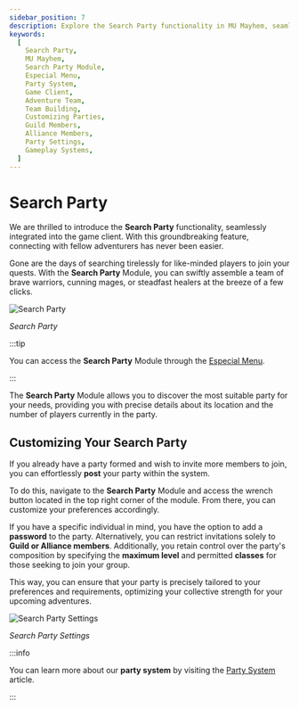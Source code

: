 ```yaml
---
sidebar_position: 7
description: Explore the Search Party functionality in MU Mayhem, seamlessly integrated into the game client. With this groundbreaking feature, connecting with fellow adventurers has never been easier. Discover how to swiftly assemble a team of brave warriors, cunning mages, or steadfast healers at the breeze of a few clicks using the Search Party Module. Customize your search party preferences and optimize your collective strength for upcoming adventures.
keywords:
  [
    Search Party,
    MU Mayhem,
    Search Party Module,
    Especial Menu,
    Party System,
    Game Client,
    Adventure Team,
    Team Building,
    Customizing Parties,
    Guild Members,
    Alliance Members,
    Party Settings,
    Gameplay Systems,
  ]
---
```


# Search Party

We are thrilled to introduce the **Search Party** functionality, seamlessly integrated into the game client. With this groundbreaking feature, connecting with fellow adventurers has never been easier.

Gone are the days of searching tirelessly for like-minded players to join your quests. With the **Search Party** Module, you can swiftly assemble a team of brave warriors, cunning mages, or steadfast healers at the breeze of a few clicks.

![Search Party](/img/client-features/search-party.jpg)

_Search Party_

:::tip

You can access the **Search Party** Module through the [Especial Menu](/client-features/especial-menu).

:::

The **Search Party** Module allows you to discover the most suitable party for your needs, providing you with precise details about its location and the number of players currently in the party.

## Customizing Your Search Party

If you already have a party formed and wish to invite more members to join, you can effortlessly **post** your party within the system.

To do this, navigate to the **Search Party** Module and access the wrench button located in the top right corner of the module. From there, you can customize your preferences accordingly.

If you have a specific individual in mind, you have the option to add a **password** to the party. Alternatively, you can restrict invitations solely to **Guild or Alliance members**. Additionally, you retain control over the party's composition by specifying the **maximum level** and permitted **classes** for those seeking to join your group.

This way, you can ensure that your party is precisely tailored to your preferences and requirements, optimizing your collective strength for your upcoming adventures.

![Search Party Settings](/img/client-features/search-party-settings.jpg)

_Search Party Settings_

:::info

You can learn more about our **party system** by visiting the [Party System](/gameplay-systems/party-system) article.

:::
